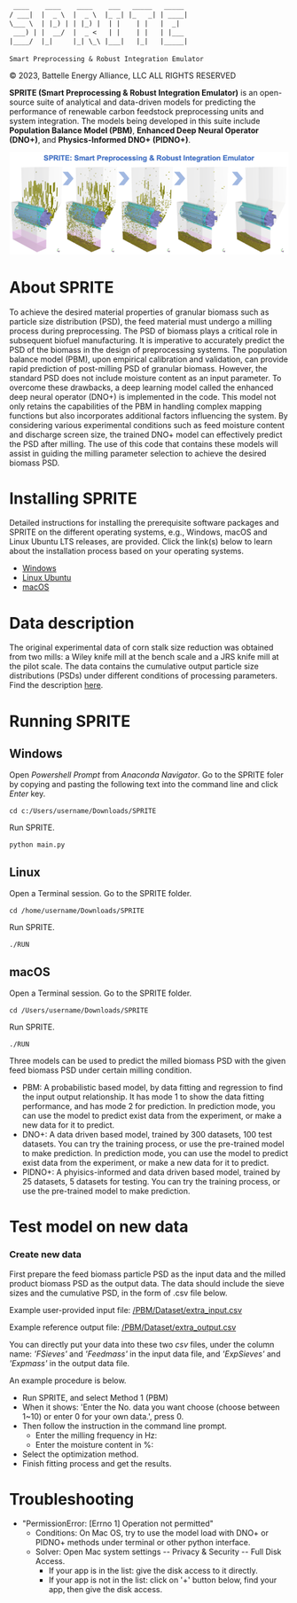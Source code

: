 	 ____    ____    ____    ___   _____   _____
	/ ___|  |  _ \  |  _ \  |_ _| |_   _| | ____|
	\___ \  | |_) | | |_) |  | |    | |   |  _|
	 ___) | |  __/  |  _ <   | |    | |   | |___
	|____/  |_|     |_| \_\ |___|   |_|   |_____|
	
	Smart Preprocessing & Robust Integration Emulator

&copy; 2023, Battelle Energy Alliance, LLC  ALL RIGHTS RESERVED

**SPRITE (Smart Preprocessing & Robust Integration Emulator)** is an open-source suite of analytical and data-driven models for predicting the performance of renewable carbon feedstock preprocessing units and system integration. The models being developed in this suite include **Population Balance Model (PBM)**, **Enhanced Deep Neural Operator (DNO+)**, and **Physics-Informed DNO+ (PIDNO+)**.

<img src="figs/fig_SPRITE_banner.png">

# About SPRITE

To achieve the desired material properties of granular biomass such as particle size distribution (PSD), the feed material must undergo a milling process during preprocessing. The PSD of biomass plays a critical role in subsequent biofuel manufacturing. It is imperative to accurately predict the PSD of the biomass in the design of preprocessing systems. The population balance model (PBM), upon empirical calibration and validation, can provide rapid prediction of post-milling PSD of granular biomass. However, the standard PSD does not include moisture content as an input parameter. To overcome these drawbacks, a deep learning model called the enhanced deep neural operator (DNO+) is implemented in the code. This model not only retains the capabilities of the PBM in handling complex mapping functions but also incorporates additional factors influencing the system. By considering various experimental conditions such as feed moisture content and discharge screen size, the trained DNO+ model can effectively predict the PSD after milling. The use of this code that contains these models will assist in guiding the milling parameter selection to achieve the desired biomass PSD. 



# Installing SPRITE

Detailed instructions for installing the prerequisite software packages and SPRITE on the different operating systems, e.g., Windows, macOS and Linux Ubuntu LTS releases, are provided. Click the link(s) below to learn about the installation process based on your operating systems.

* [Windows](instruction_Windows/)
* [Linux Ubuntu](instruction_Linux_Ubuntu/)
* [macOS](instruction_macOS/)

# Data description

The original experimental data of corn stalk size reduction was obtained from two mills: a Wiley knife mill at the bench scale and a JRS knife mill at the pilot scale. The data contains the cumulative output particle size distributions (PSDs) under different conditions of processing parameters. Find the description [here](PBM/Dataset).

# Running SPRITE

## Windows

Open *Powershell Prompt* from *Anaconda Navigator*. Go to the SPRITE foler by copying and pasting the following text into the command line and click *Enter* key.

	cd c:/Users/username/Downloads/SPRITE

Run SPRITE.

	python main.py

## Linux

Open a Terminal session. Go to the SPRITE folder.

	cd /home/username/Downloads/SPRITE

Run SPRITE.

	./RUN

## macOS

Open a Terminal session. Go to the SPRITE folder.

	cd /Users/username/Downloads/SPRITE

Run SPRITE.

	./RUN
			

Three models can be used to predict the milled biomass PSD with the given feed biomass PSD under certain milling condition.

* PBM: A probabilistic based model, by data fitting and regression to find the input output relationship. It has mode 1 to show the data fitting performance, and has mode 2 for prediction. In prediction mode, you can use the model to predict exist data from the experiment, or make a new data for it to predict.
* DNO+: A data driven based model, trained by 300 datasets, 100 test datasets. You can try the training process, or use the pre-trained model to make prediction. In prediction mode, you can use the model to predict exist data from the experiment, or make a new data for it to predict.
* PIDNO+: A phyisics-informed and data driven based model, trained by 25 datasets, 5 datasets for testing. You can try the training process, or use the pre-trained model to make prediction.

# Test model on new data

### Create new data

First prepare the feed biomass particle PSD as the input data and the milled product biomass PSD as the output data. The data should include the sieve sizes and the cumulative PSD, in the form of .csv file below.

Example user-provided input file: [/PBM/Dataset/extra_input.csv](/PBM/Dataset/extra_input.csv)

Example reference output file: [/PBM/Dataset/extra_output.csv](/PBM/Dataset/extra_output.csv)


You can directly put your data into these two *csv* files, under the column name: *'FSieves'* and *'Feedmass'* in the input data file, and *'ExpSieves'* and *'Expmass'* in the output data file.

An example procedure is below.

* Run SPRITE, and select Method 1 (PBM)
* When it shows: 'Enter the No. data you want choose (choose between 1~10) or enter 0 for your own data.', press 0.
* Then follow the instruction in the command line prompt.
	* Enter the milling frequency in Hz:
	* Enter the moisture content in %:
* Select the optimization method.
* Finish fitting process and get the results.


# Troubleshooting

* "PermissionError: [Errno 1] Operation not permitted"
	* Conditions: On Mac OS, try to use the model load with DNO+ or PIDNO+ methods under terminal or other python interface.
	* Solver: Open Mac system settings -- Privacy & Security -- Full Disk Access.
		* If your app is in the list: give the disk access to it directly.
		* If your app is not in the list: click on '+' button below, find your app, then give the disk access.
